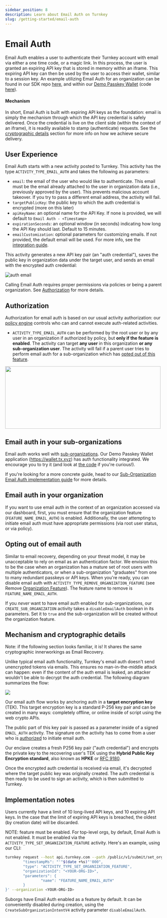```yaml
---
sidebar_position: 8
description: Learn about Email Auth on Turnkey
slug: /getting-started/email-auth
---
```


# Email Auth

Email Auth enables a user to authenticate their Turnkey account with email via either a one time code, or a magic link. In this process, the user is granted an expiring API key that is stored in memory within an iframe. This expiring API key can then be used by the user to access their wallet, similar to a session key. An example utilizing Email Auth for an organization can be found in our SDK repo [here](https://github.com/tkhq/sdk/tree/main/examples/email-auth), and within our [Demo Passkey Wallet](https://wallet.tx.xyz) (code [here](https://github.com/tkhq/demo-passkey-wallet/blob/main/frontend/app/email-auth/page.tsx)).

#### Mechanism

In short, Email Auth is built with expiring API keys as the foundation: email is simply the mechanism through which the API key credential is safely delivered. Once the credential is live on the client side (within the context of an iframe), it is readily available to stamp (authenticate) requests. See the [cryptographic details](#mechanism-and-cryptographic-details) section for more info on how we achieve secure delivery.

## User Experience

Email Auth starts with a new activity posted to Turnkey. This activity has the type `ACTIVITY_TYPE_EMAIL_AUTH` and takes the following as parameters:

- `email`: the email of the user who would like to authenticate. This email must be the email already attached to the user in organization data (i.e., previously approved by the user). This prevents malicious account takeover. If you try to pass a different email address, the activity will fail.
- `targetPublicKey`: the public key to which the auth credential is encrypted (more on this later)
- `apiKeyName`: an optional name for the API Key. If none is provided, we will default to `Email Auth - <Timestamp>`
- `expirationSeconds`: an optional window (in seconds) indicating how long the API Key should last. Default to 15 minutes.
- `emailCustomization`: optional parameters for customizing emails. If not provided, the default email will be used. For more info, see the [integration guide](../integration-guides/email-auth-for-sub-organizations.md#email-customization).

This activity generates a new API key pair (an "auth credential"), saves the public key in organization data under the target user, and sends an email with the encrypted auth credential:

<p style={{ textAlign: "center" }}>
    <img
        src="/img/auth_email.png"
        alt="auth email"
        style={{ width: 420 }}
    />
</p>

Calling Email Auth requires proper permissions via policies or being a parent organization. See [Authorization](#authorization) for more details.

## Authorization

Authorization for email auth is based on our usual activity authorization: our [policy engine](../policy-management/Policy-overview.md) controls who can and cannot execute auth-related activities.

- `ACTIVITY_TYPE_EMAIL_AUTH` can be performed by the root user or by any user in an organization if authorized by policy, but **only if the feature is enabled**. The activity can target **any user** in this organization **or any sub-organization user**. The activity will fail if a parent user tries to perform email auth for a sub-organization which has [opted out of this feature](#opting-out-of-email-auth).

<p style={{textAlign: 'center'}}>
    <img src="/img/diagrams/email_auth_authorization.png" width="500" height="200"/>
</p>

## Email auth in your sub-organizations

Email auth works well with [sub-organizations](./Sub-Organizations.md). Our Demo Passkey Wallet application (https://wallet.tx.xyz) has auth functionality integrated. We encourage you to try it (and look at [the code](https://github.com/tkhq/demo-passkey-wallet) if you're curious!).

If you're looking for a more concrete guide, head to our [Sub-Organization Email Auth implementation guide](../integration-guides/email-auth-for-sub-organizations.md) for more details.

## Email auth in your organization

If you want to use email auth in the context of an organization accessed via our dashboard, first, you must ensure that the organization feature (`FEATURE_NAME_EMAIL_AUTH`) is enabled. Additionally, the user attempting to initiate email auth must have appropriate permissions (via root user status, or via policy).

## Opting out of email auth

Similar to email recovery, depending on your threat model, it may be unacceptable to rely on email as an authentication factor. We envision this to be the case when an organization has a mature set of root users with multiple authenticators, or when a sub-organization "graduates" from one to many redundant passkeys or API keys. When you're ready, you can disable email auth with `ACTIVITY_TYPE_REMOVE_ORGANIZATION_FEATURE` (see Remove [Organization Feature](/api#tag/Features/operation/RemoveOrganizationFeature)). The feature name to remove is `FEATURE_NAME_EMAIL_AUTH`.

If you _never_ want to have email auth enabled for sub-organizations, our `CREATE_SUB_ORGANIZATION` activity takes a `disableEmailAuth` boolean in its parameters. Set it to `true` and the sub-organization will be created without the organization feature.

## Mechanism and cryptographic details

Note: if the following section looks familiar, it is! It shares the same cryptographic innerworkings as Email Recovery.

Unlike typical email auth functionality, Turnkey's email auth doesn't send unencrypted tokens via emails. This ensures no man-in-the-middle attack can happen: even if the content of the auth email is leaked, an attacker wouldn't be able to decrypt the auth credential. The following diagram summarizes the flow:

<img src="/img/email_auth_cryptography.png" />

Our email auth flow works by anchoring auth in a **target encryption key** (TEK). This target encryption key is a standard P-256 key pair and can be created in many ways: completely offline, or online inside of script using the web crypto APIs.

The public part of this key pair is passed as a parameter inside of a signed `EMAIL_AUTH` activity. The signature on the activity has to come from a user who is [authorized](#authorization) to initiate email auth.

Our enclave creates a fresh P256 key pair ("auth credential") and encrypts the private key to the recovering user's TEK using the **Hybrid Public Key Encryption standard**, also known as **HPKE** or [RFC 9180](https://datatracker.ietf.org/doc/rfc9180/).

Once the encrypted auth credential is received via email, it's decrypted where the target public key was originally created. The auth credential is then ready to be used to sign an activity, which is then submitted to Turnkey.

## Implementation notes

Users currently have a limit of 10 long-lived API keys, and 10 expiring API keys. In the case that the limit of expiring API keys is breached, the oldest (by creation date) will be discarded.

NOTE: feature must be enabled. For top-level orgs, by default, Email Auth is not enabled. It must be enabled via the `ACTIVITY_TYPE_SET_ORGANIZATION_FEATURE` activity. Here's an example, using our CLI:

```sh
turnkey request --host api.turnkey.com --path /public/v1/submit/set_organization_feature --body '{
        "timestampMs": "'"$(date +%s)"'000",
        "type": "ACTIVITY_TYPE_SET_ORGANIZATION_FEATURE",
        "organizationId": "<YOUR-ORG-ID>",
        "parameters": {
                "name": "FEATURE_NAME_EMAIL_AUTH"
        }
}' --organization <YOUR-ORG-ID>
```

Suborgs have Email Auth enabled as a feature by default. It can be conveniently disabled during creation, using the `CreateSubOrganizationIntentV4` activity parameter `disableEmailAuth`.
